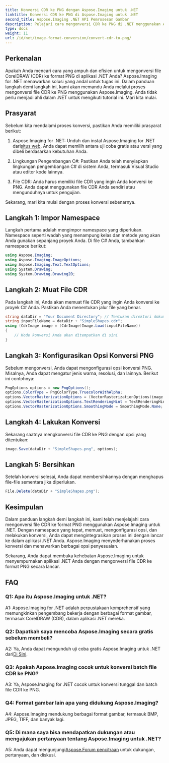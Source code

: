 ```yaml
---
title: Konversi CDR ke PNG dengan Aspose.Imaging untuk .NET
linktitle: Konversi CDR ke PNG di Aspose.Imaging untuk .NET
second_title: Aspose.Imaging .NET API Pemrosesan Gambar
description: Pelajari cara mengonversi CDR ke PNG di .NET menggunakan Aspose.Imaging. Panduan langkah demi langkah ini menyederhanakan prosesnya.
type: docs
weight: 11
url: /id/net/image-format-conversion/convert-cdr-to-png/
---
```

## Perkenalan

Apakah Anda mencari cara yang ampuh dan efisien untuk mengonversi file CorelDRAW (CDR) ke format PNG di aplikasi .NET Anda? Aspose.Imaging for .NET menawarkan solusi yang andal untuk tugas ini. Dalam panduan langkah demi langkah ini, kami akan memandu Anda melalui proses mengonversi file CDR ke PNG menggunakan Aspose.Imaging. Anda tidak perlu menjadi ahli dalam .NET untuk mengikuti tutorial ini. Mari kita mulai.

## Prasyarat

Sebelum kita mendalami proses konversi, pastikan Anda memiliki prasyarat berikut:

1.  Aspose.Imaging for .NET: Unduh dan instal Aspose.Imaging for .NET dari[situs web](https://releases.aspose.com/imaging/net/). Anda dapat memilih antara uji coba gratis atau versi yang dibeli berdasarkan kebutuhan Anda.

2. Lingkungan Pengembangan C#: Pastikan Anda telah menyiapkan lingkungan pengembangan C# di sistem Anda, termasuk Visual Studio atau editor kode lainnya.

3. File CDR: Anda harus memiliki file CDR yang ingin Anda konversi ke PNG. Anda dapat menggunakan file CDR Anda sendiri atau mengunduhnya untuk pengujian.

Sekarang, mari kita mulai dengan proses konversi sebenarnya.

## Langkah 1: Impor Namespace

Langkah pertama adalah mengimpor namespace yang diperlukan. Namespace seperti wadah yang menampung kelas dan metode yang akan Anda gunakan sepanjang proyek Anda. Di file C# Anda, tambahkan namespace berikut:

```csharp
using Aspose.Imaging;
using Aspose.Imaging.ImageOptions;
using Aspose.Imaging.Text.TextOptions;
using System.Drawing;
using System.Drawing.Drawing2D;
```

## Langkah 2: Muat File CDR

Pada langkah ini, Anda akan memuat file CDR yang ingin Anda konversi ke proyek C# Anda. Pastikan Anda menentukan jalur file yang benar.

```csharp
string dataDir = "Your Document Directory"; // Tentukan direktori dokumen Anda
string inputFileName = dataDir + "SimpleShapes.cdr";
using (CdrImage image = (CdrImage)Image.Load(inputFileName))
{
    // Kode konversi Anda akan ditempatkan di sini
}
```

## Langkah 3: Konfigurasikan Opsi Konversi PNG

Sebelum mengonversi, Anda dapat mengonfigurasi opsi konversi PNG. Misalnya, Anda dapat mengatur jenis warna, resolusi, dan lainnya. Berikut ini contohnya:

```csharp
PngOptions options = new PngOptions();
options.ColorType = PngColorType.TruecolorWithAlpha;
options.VectorRasterizationOptions = (VectorRasterizationOptions)image.GetDefaultOptions(new object[] { Color.White, image.Width, image.Height });
options.VectorRasterizationOptions.TextRenderingHint = TextRenderingHint.SingleBitPerPixel;
options.VectorRasterizationOptions.SmoothingMode = SmoothingMode.None;
```

## Langkah 4: Lakukan Konversi

Sekarang saatnya mengkonversi file CDR ke PNG dengan opsi yang ditentukan:

```csharp
image.Save(dataDir + "SimpleShapes.png", options);
```

## Langkah 5: Bersihkan

Setelah konversi selesai, Anda dapat membersihkannya dengan menghapus file-file sementara jika diperlukan.

```csharp
File.Delete(dataDir + "SimpleShapes.png");
```

## Kesimpulan

Dalam panduan langkah demi langkah ini, kami telah menjelajahi cara mengonversi file CDR ke format PNG menggunakan Aspose.Imaging untuk .NET. Dengan namespace yang tepat, memuat, mengonfigurasi opsi, dan melakukan konversi, Anda dapat mengintegrasikan proses ini dengan lancar ke dalam aplikasi .NET Anda. Aspose.Imaging menyederhanakan proses konversi dan menawarkan berbagai opsi penyesuaian.

Sekarang, Anda dapat membuka kehebatan Aspose.Imaging untuk menyempurnakan aplikasi .NET Anda dengan mengonversi file CDR ke format PNG secara lancar.

## FAQ

### Q1: Apa itu Aspose.Imaging untuk .NET?

A1: Aspose.Imaging for .NET adalah perpustakaan komprehensif yang memungkinkan pengembang bekerja dengan berbagai format gambar, termasuk CorelDRAW (CDR), dalam aplikasi .NET mereka.

### Q2: Dapatkah saya mencoba Aspose.Imaging secara gratis sebelum membeli?

 A2: Ya, Anda dapat mengunduh uji coba gratis Aspose.Imaging untuk .NET dari[Di Sini](https://releases.aspose.com/).

### Q3: Apakah Aspose.Imaging cocok untuk konversi batch file CDR ke PNG?

A3: Ya, Aspose.Imaging for .NET cocok untuk konversi tunggal dan batch file CDR ke PNG.

### Q4: Format gambar lain apa yang didukung Aspose.Imaging?

A4: Aspose.Imaging mendukung berbagai format gambar, termasuk BMP, JPEG, TIFF, dan banyak lagi.

### Q5: Di mana saya bisa mendapatkan dukungan atau mengajukan pertanyaan tentang Aspose.Imaging untuk .NET?

 A5: Anda dapat mengunjungi[Aspose.Forum pencitraan](https://forum.aspose.com/) untuk dukungan, pertanyaan, dan diskusi.